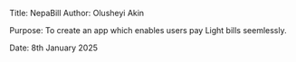 Title: NepaBill
Author: Olusheyi Akin

Purpose: To create an app which enables users pay Light bills seemlessly.

Date: 8th January 2025

